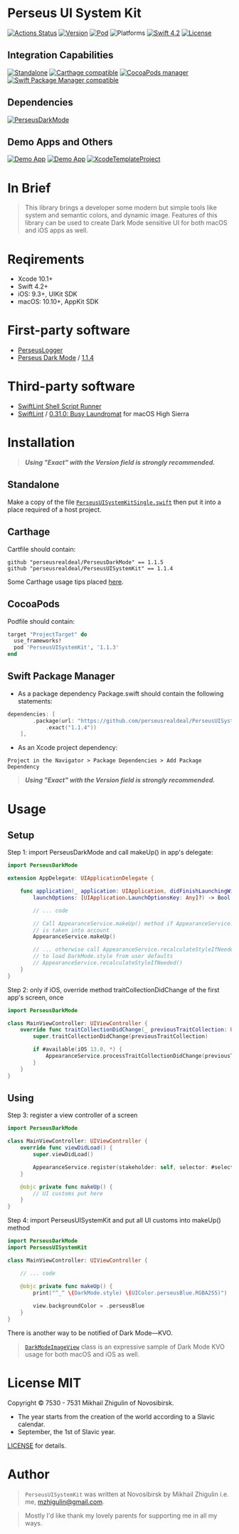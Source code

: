# Perseus UI System Kit

[![Actions Status](https://github.com/perseusrealdeal/PerseusUISystemKit/actions/workflows/main.yml/badge.svg)](https://github.com/perseusrealdeal/PerseusUISystemKit/actions)
[![Version](https://img.shields.io/badge/Version-1.1.4-informational.svg)](/Package.swift)
[![Pod](https://img.shields.io/badge/Pod-1.1.3-informational.svg)](/PerseusUISystemKit.podspec)
![Platforms](https://img.shields.io/badge/Platforms-iOS%209.3+,%20macOS%2010.10+-orange.svg)
[![Swift 4.2](https://img.shields.io/badge/Swift-4.2-red.svg)](https://docs.swift.org/swift-book/RevisionHistory/RevisionHistory.html)
[![License](http://img.shields.io/:License-MIT-blue.svg)](/LICENSE)

## Integration Capabilities

[![Standalone](https://img.shields.io/badge/Standalone-available-informational.svg)](/PerseusUISystemKitSingle.swift)
[![Carthage compatible](https://img.shields.io/badge/Carthage-compatible-4BC51D.svg)](https://github.com/Carthage/Carthage)
[![CocoaPods manager](https://img.shields.io/badge/CocoaPods-compatible-4BC51D.svg)](/PerseusUISystemKit.podspec)
[![Swift Package Manager compatible](https://img.shields.io/badge/Swift%20Package%20Manager-compatible-4BC51D.svg)](/Package.swift)

## Dependencies

[![PerseusDarkMode](http://img.shields.io/:PerseusDarkMode-1.1.5-green.svg)](https://github.com/perseusrealdeal/PerseusDarkMode/tree/1.1.5)

## Demo Apps and Others

[![Demo App](https://img.shields.io/badge/iOS%20Demo%20App-available-yellow.svg)](https://github.com/perseusrealdeal/ios.darkmode.discovery.git)
[![Demo App](https://img.shields.io/badge/macOS%20Demo%20App-available-yellow.svg)](https://github.com/perseusrealdeal/macos.darkmode.discovery.git)
[![XcodeTemplateProject](http://img.shields.io/:Template-XcodeTemplateProject-blue.svg)](https://github.com/perseusrealdeal/XcodeTemplateProject.git)

# In Brief

> This library brings a developer some modern but simple tools like system and semantic colors, and dynamic image. Features of this library can be used to create Dark Mode sensitive UI for both macOS and iOS apps as well.

# Reqirements

- Xcode 10.1+
- Swift 4.2+
- iOS: 9.3+, UIKit SDK
- macOS: 10.10+, AppKit SDK

# First-party software

- [PerseusLogger](https://gist.github.com/perseusrealdeal/df456a9825fcface44eca738056eb6d5)
- [Perseus Dark Mode](https://github.com/perseusrealdeal/PerseusDarkMode.git) / [1.1.4](https://github.com/perseusrealdeal/perseusdarkmode/releases/tag/1.1.4)

# Third-party software

- [SwiftLint Shell Script Runner](/SucceedsPostAction.sh)
- [SwiftLint](https://github.com/realm/SwiftLint) / [0.31.0: Busy Laundromat](https://github.com/realm/SwiftLint/releases/tag/0.31.0) for macOS High Sierra

# Installation

> ***Using "Exact" with the Version field is strongly recommended.***

## Standalone 

Make a copy of the file [`PerseusUISystemKitSingle.swift`](/PerseusUISystemKitSingle.swift) then put it into a place required of a host project.

## Carthage

Cartfile should contain:

```carthage
github "perseusrealdeal/PerseusDarkMode" == 1.1.5
github "perseusrealdeal/PerseusUISystemKit" == 1.1.4
```
Some Carthage usage tips placed [here](https://gist.github.com/perseusrealdeal/8951b10f4330325df6347aaaa79d3cf2).

## CocoaPods

Podfile should contain:

```ruby
target "ProjectTarget" do
  use_frameworks!
  pod 'PerseusUISystemKit', '1.1.3'
end
```

## Swift Package Manager

- As a package dependency Package.swift should contain the following statements:

```swift
dependencies: [
        .package(url: "https://github.com/perseusrealdeal/PerseusUISystemKit.git",
            .exact("1.1.4"))
    ],
```

- As an Xcode project dependency: 

`Project in the Navigator > Package Dependencies > Add Package Dependency`

> ***Using "Exact" with the Version field is strongly recommended.***

# Usage

## Setup

Step 1: import PerseusDarkMode and call makeUp() in app's delegate:

```swift
import PerseusDarkMode

extension AppDelegate: UIApplicationDelegate {

    func application(_ application: UIApplication, didFinishLaunchingWithOptions
        launchOptions: [UIApplication.LaunchOptionsKey: Any]?) -> Bool {

        // ... code

        // Call AppearanceService.makeUp() method if AppearanceService.register(:, :)
        // is taken into account
        AppearanceService.makeUp()

        // ... otherwise call AppearanceService.recalculateStyleIfNeeded()
        // to load DarkMode.style from user defaults
        // AppearanceService.recalculateStyleIfNeeded()
    }
}
```

Step 2: only if iOS, override method traitCollectionDidChange of the first app's screen, once 

```swift
import PerseusDarkMode

class MainViewController: UIViewController {
    override func traitCollectionDidChange(_ previousTraitCollection: UITraitCollection?) {
        super.traitCollectionDidChange(previousTraitCollection)

        if #available(iOS 13.0, *) {
            AppearanceService.processTraitCollectionDidChange(previousTraitCollection)
        }
    }
}
```

## Using

Step 3: register a view controller of a screen

```swift
import PerseusDarkMode

class MainViewController: UIViewController {
    override func viewDidLoad() {
        super.viewDidLoad()

        AppearanceService.register(stakeholder: self, selector: #selector(makeUp))
    }

    @objc private func makeUp() {
        // UI customs put here
    }
}
```

Step 4: import PerseusUISystemKit and put all UI customs into makeUp() method

```swift
import PerseusDarkMode
import PerseusUISystemKit

class MainViewController: UIViewController {

    // ... code

    @objc private func makeUp() {
        print("^_^ \(DarkMode.style) \(UIColor.perseusBlue.RGBA255)")
        
        view.backgroundColor = .perseusBlue
    }
}
```

There is another way to be notified of Dark Mode—KVO. 

> [`DarkModeImageView`](/Sources/PerseusUISystemKit/Classes/DarkModeImageView.swift) class is an expressive sample of Dark Mode KVO usage for both macOS and iOS as well.

# License MIT

Copyright © 7530 - 7531 Mikhail Zhigulin of Novosibirsk.

- The year starts from the creation of the world according to a Slavic calendar.
- September, the 1st of Slavic year.

[LICENSE](/LICENSE) for details.

# Author

> `PerseusUISystemKit` was written at Novosibirsk by Mikhail Zhigulin i.e. me, mzhigulin@gmail.com.

> Mostly I'd like thank my lovely parents for supporting me in all my ways.
